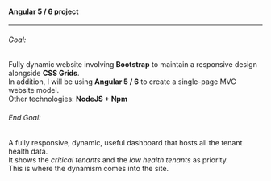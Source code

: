 #### Angular 5 / 6 project
---

###### Goal:

Fully dynamic website involving **Bootstrap** to maintain a responsive design alongside **CSS Grids**.  
In addition, I will be using **Angular 5 / 6** to create a single-page MVC website model.  
Other technologies: **NodeJS + Npm**

###### End Goal:

A fully responsive, dynamic, useful dashboard that hosts all the tenant health data.  
It shows the *critical tenants* and the *low health tenants* as priority.  
This is where the dynamism comes into the site.   
